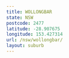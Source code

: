 ```yaml
---
title: WOLLONGBAR
state: NSW
postcode: 2477
latitude: -28.907675
longitude: 153.427314
url: /nsw/wollongbar/
layout: suburb
---
```

